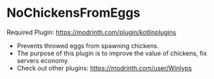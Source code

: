 # NoChickensFromEggs
Required Plugin: https://modrinth.com/plugin/kotlinplugins
- Prevents throwed eggs from spawning chickens.  
- The purpose of this plugin is to improve the value of chickens, fix servers economy. 
- Check out other plugins: https://modrinth.com/user/Winlyps
